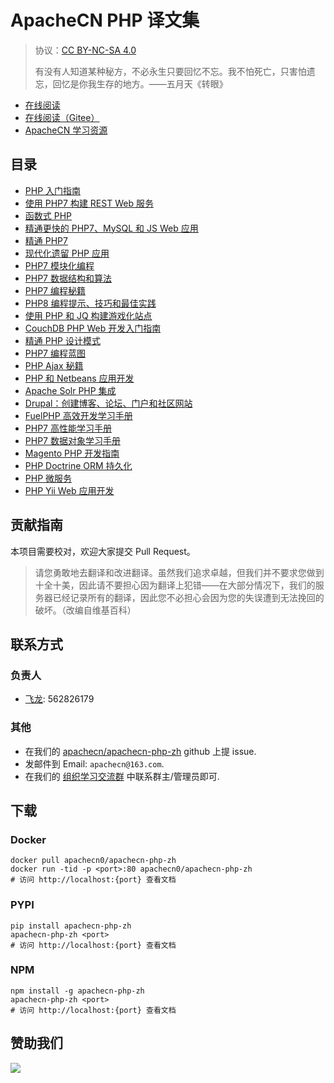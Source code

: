 # ApacheCN PHP 译文集

> 协议：[CC BY-NC-SA 4.0](http://creativecommons.org/licenses/by-nc-sa/4.0/)
> 
> 有没有人知道某种秘方，不必永生只要回忆不忘。我不怕死亡，只害怕遗忘，回忆是你我生存的地方。——五月天《转眼》

* [在线阅读](https://php.apachecn.org)
* [在线阅读（Gitee）](https://apachecn.gitee.io/doc-template/)
* [ApacheCN 学习资源](http://docs.apachecn.org/)

## 目录

+   [PHP 入门指南](docs/begin-php/SUMMARY.md)
+   [使用 PHP7 构建 REST Web 服务](docs/build-rest-websvc-php/SUMMARY.md)
+   [函数式 PHP](docs/func-php/SUMMARY.md)
+   [精通更快的 PHP7、MySQL 和 JS Web 应用](docs/master-faster-web-php7/SUMMARY.md)
+   [精通 PHP7](docs/master-php7/SUMMARY.md)
+   [现代化遗留 PHP 应用](docs/modern-legacy-app-php/SUMMARY.md)
+   [PHP7 模块化编程](docs/mod-prog-php7/SUMMARY.md)
+   [PHP7 数据结构和算法](docs/php7-dsal/SUMMARY.md)
+   [PHP7 编程秘籍](docs/php7-prog-cb/SUMMARY.md)
+   [PHP8 编程提示、技巧和最佳实践](docs/php8-prog-tip-trick-best-prac/SUMMARY.md)
+   [使用 PHP 和 JQ 构建游戏化站点](docs/build-game-website-php-jq/SUMMARY.md)
+   [CouchDB PHP Web 开发入门指南](docs/couchdb-php-web-dev-begin-guide/SUMMARY.md)
+   [精通 PHP 设计模式](docs/master-php-design-ptn/SUMMARY.md)
+   [PHP7 编程蓝图](docs/php7-prog-blueprint/SUMMARY.md)
+   [PHP Ajax 秘籍](docs/php-ajax-cb/SUMMARY.md)
+   [PHP 和 Netbeans 应用开发](docs/php-app-dev-nb/SUMMARY.md)
+   [Apache Solr PHP 集成](docs/solr-php-integ/SUMMARY.md)
+   [Drupal：创建博客、论坛、门户和社区网站](docs/drupal/SUMMARY.md)
+   [FuelPHP 高效开发学习手册](docs/learn-fuelphp-effec-php-dev/SUMMARY.md)
+   [PHP7 高性能学习手册](docs/learn-php7-hiperf/SUMMARY.md)
+   [PHP7 数据对象学习手册](docs/learn-php-data-obj/SUMMARY.md)
+   [Magento PHP 开发指南](docs/magento-php-dev-guide/SUMMARY.md)
+   [PHP Doctrine ORM 持久化](docs/persist-php-doctrine-orm/SUMMARY.md)
+   [PHP 微服务](docs/php-microsvc/SUMMARY.md)
+   [PHP Yii Web 应用开发](docs/webapp-dev-yii-php/SUMMARY.md)

## 贡献指南

本项目需要校对，欢迎大家提交 Pull Request。

> 请您勇敢地去翻译和改进翻译。虽然我们追求卓越，但我们并不要求您做到十全十美，因此请不要担心因为翻译上犯错——在大部分情况下，我们的服务器已经记录所有的翻译，因此您不必担心会因为您的失误遭到无法挽回的破坏。（改编自维基百科）

## 联系方式

### 负责人

* [飞龙](https://github.com/wizardforcel): 562826179

### 其他

*   在我们的 [apachecn/apachecn-php-zh](https://github.com/apachecn/apachecn-php-zh) github 上提 issue.
*   发邮件到 Email: `apachecn@163.com`.
*   在我们的 [组织学习交流群](http://www.apachecn.org/organization/348.html) 中联系群主/管理员即可.

## 下载

### Docker

```
docker pull apachecn0/apachecn-php-zh
docker run -tid -p <port>:80 apachecn0/apachecn-php-zh
# 访问 http://localhost:{port} 查看文档
```

### PYPI

```
pip install apachecn-php-zh
apachecn-php-zh <port>
# 访问 http://localhost:{port} 查看文档
```

### NPM

```
npm install -g apachecn-php-zh
apachecn-php-zh <port>
# 访问 http://localhost:{port} 查看文档
```

## 赞助我们

![](http://data.apachecn.org/img/about/donate.jpg)
